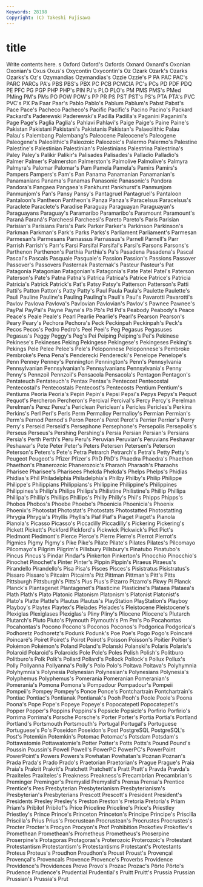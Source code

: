 ```yaml
---
Keywords: 28198 
Copyright: (C) Takeshi Fujisawa
---
```


# title

Write contents here.
s Oxford Oxford's Oxfords Oxnard
Oxnard's Oxonian Oxonian's Oxus Oxus's Oxycontin Oxycontin's Oz Ozark Ozark's
Ozarks Ozarks's Oz's Ozymandias Ozymandias's Ozzie Ozzie's P PA PAC
PAC's PARC PARCs PA's PBS PBS's PBX PC PCB PCMCIA
PC's PCs PD PDF PDQ PE PFC PG PGP PHP
PHP's PIN PJ's PLO PLO's PM PMS PMS's PMed PMing
PM's PMs PO POW POW's PP PR PS PST PST's
PS's PTA PTA's PVC PVC's PX Pa Paar Paar's Pablo
Pablo's Pablum Pablum's Pabst Pabst's Pace Pace's Pacheco Pacheco's Pacific
Pacific's Pacino Pacino's Packard Packard's Paderewski Paderewski's Padilla Padilla's Paganini
Paganini's Page Page's Paglia Paglia's Pahlavi Pahlavi's Paige Paige's Paine
Paine's Pakistan Pakistani Pakistani's Pakistanis Pakistan's Palaeolithic Palau Palau's Palembang
Palembang's Paleocene Paleocene's Paleogene Paleogene's Paleolithic's Paleozoic Paleozoic's Palermo Palermo's
Palestine Palestine's Palestinian Palestinian's Palestinians Palestrina Palestrina's Paley Paley's Palikir
Palikir's Palisades Palisades's Palladio Palladio's Palmer Palmer's Palmerston Palmerston's Palmolive
Palmolive's Palmyra Palmyra's Palomar Palomar's Pam Pamela Pamela's Pamirs Pamirs's
Pampers Pampers's Pam's Pan Panama Panamanian Panamanian's Panamanians Panama's Panamas
Panasonic Panasonic's Pandora Pandora's Pangaea Pangaea's Pankhurst Pankhurst's Panmunjom Panmunjom's
Pan's Pansy Pansy's Pantagruel Pantagruel's Pantaloon Pantaloon's Pantheon Pantheon's Panza
Panza's Paracelsus Paracelsus's Paraclete Paraclete's Paradise Paraguay Paraguayan Paraguayan's Paraguayans
Paraguay's Paramaribo Paramaribo's Paramount Paramount's Paraná Paraná's Parcheesi Parcheesi's Pareto
Pareto's Paris Parisian Parisian's Parisians Paris's Park Parker Parker's Parkinson
Parkinson's Parkman Parkman's Park's Parks Parks's Parliament Parliament's Parmesan Parmesan's
Parmesans Parnassus Parnassus's Parnell Parnell's Parr Parrish Parrish's Parr's Parsi
Parsifal Parsifal's Parsi's Parsons Parsons's Parthenon Parthenon's Parthia Parthia's Pa's
Pasadena Pasadena's Pascal Pascal's Pascals Pasquale Pasquale's Passion Passion's Passions
Passover Passover's Passovers Pasternak Pasternak's Pasteur Pasteur's Pat Patagonia Patagonian
Patagonian's Patagonia's Pate Patel Patel's Paterson Paterson's Pate's Patna Patna's
Patrica Patrica's Patrice Patrice's Patricia Patricia's Patrick Patrick's Pat's Patsy
Patsy's Patterson Patterson's Patti Patti's Patton Patton's Patty Patty's Paul
Paula Paula's Paulette Paulette's Pauli Pauline Pauline's Pauling Pauling's Pauli's
Paul's Pavarotti Pavarotti's Pavlov Pavlova Pavlova's Pavlovian Pavlovian's Pavlov's Pawnee
Pawnee's PayPal PayPal's Payne Payne's Pb Pb's Pd Pd's Peabody
Peabody's Peace Peace's Peale Peale's Pearl Pearlie Pearlie's Pearl's Pearson
Pearson's Peary Peary's Pechora Pechora's Peck Peckinpah Peckinpah's Peck's Pecos
Pecos's Pedro Pedro's Peel Peel's Peg Pegasus Pegasuses Pegasus's Peggy
Peggy's Peg's Pei Peiping Peiping's Pei's Pekinese Pekinese's Pekineses Peking
Pekingese Pekingese's Pekingeses Peking's Pekings Pele Pelee Pelee's Pele's Peloponnese
Peloponnese's Pembroke Pembroke's Pena Pena's Penderecki Penderecki's Penelope Penelope's Penn
Penney Penney's Pennington Pennington's Penn's Pennsylvania Pennsylvanian Pennsylvanian's Pennsylvanians Pennsylvania's
Penny Penny's Pennzoil Pennzoil's Pensacola Pensacola's Pentagon Pentagon's Pentateuch Pentateuch's
Pentax Pentax's Pentecost Pentecostal Pentecostal's Pentecostals Pentecost's Pentecosts Pentium Pentium's
Pentiums Peoria Peoria's Pepin Pepin's Pepsi Pepsi's Pepys Pepys's Pequot
Pequot's Percheron Percheron's Percival Percival's Percy Percy's Perelman Perelman's Perez
Perez's Periclean Periclean's Pericles Pericles's Perkins Perkins's Perl Perl's Perls
Perm Permalloy Permalloy's Permian Permian's Perm's Pernod Pernod's Peron Peron's
Perot Perot's Perrier Perrier's Perry Perry's Perseid Perseid's Persephone Persephone's
Persepolis Persepolis's Perseus Perseus's Pershing Pershing's Persia Persian Persian's Persians
Persia's Perth Perth's Peru Peru's Peruvian Peruvian's Peruvians Peshawar Peshawar's
Pete Peter Peter's Peters Petersen Petersen's Peterson Peterson's Peters's Pete's
Petra Petrarch Petrarch's Petra's Petty Petty's Peugeot Peugeot's Pfizer Pfizer's
PhD PhD's Phaedra Phaedra's Phaethon Phaethon's Phanerozoic Phanerozoic's Pharaoh Pharaoh's
Pharaohs Pharisee Pharisee's Pharisees Phekda Phekda's Phelps Phelps's Phidias Phidias's
Phil Philadelphia Philadelphia's Philby Philby's Philip Philippe Philippe's Philippians Philippians's
Philippine Philippine's Philippines Philippines's Philip's Philips Philips's Philistine Philistine's Phillip
Phillipa Phillipa's Phillip's Phillips Phillips's Philly Philly's Phil's Phipps Phipps's
Phobos Phobos's Phoebe Phoebe's Phoenicia Phoenicia's Phoenix Phoenix's Photostat Photostat's
Photostats Photostatted Photostatting Phrygia Phrygia's Phyllis Phyllis's Piaf Piaf's Piaget
Piaget's Pianola Pianola's Picasso Picasso's Piccadilly Piccadilly's Pickering Pickering's Pickett
Pickett's Pickford Pickford's Pickwick Pickwick's Pict Pict's Piedmont Piedmont's Pierce
Pierce's Pierre Pierre's Pierrot Pierrot's Pigmies Pigmy Pigmy's Pike Pike's
Pilate Pilate's Pilates Pilates's Pilcomayo Pilcomayo's Pilgrim Pilgrim's Pillsbury Pillsbury's
Pinatubo Pinatubo's Pincus Pincus's Pindar Pindar's Pinkerton Pinkerton's Pinocchio Pinocchio's
Pinochet Pinochet's Pinter Pinter's Pippin Pippin's Piraeus Piraeus's Pirandello Pirandello's
Pisa Pisa's Pisces Pisces's Pisistratus Pisistratus's Pissaro Pissaro's Pitcairn Pitcairn's
Pitt Pittman Pittman's Pitt's Pitts Pittsburgh Pittsburgh's Pitts's Pius Pius's
Pizarro Pizarro's Pkwy Pl Planck Planck's Plantagenet Plantagenet's Plasticine Plasticine's
Plataea Plataea's Plath Plath's Plato Platonic Platonism Platonism's Platonist Platonist's
Plato's Platte Platte's Plautus Plautus's PlayStation PlayStation's Playboy Playboy's Playtex
Playtex's Pleiades Pleiades's Pleistocene Pleistocene's Plexiglas Plexiglases Plexiglas's Pliny Pliny's
Pliocene Pliocene's Plutarch Plutarch's Pluto Pluto's Plymouth Plymouth's Pm Pm's
Po Pocahontas Pocahontas's Pocono Pocono's Poconos Poconos's Podgorica Podgorica's Podhoretz
Podhoretz's Podunk Podunk's Poe Poe's Pogo Pogo's Poincaré Poincaré's Poiret
Poiret's Poirot Poirot's Poisson Poisson's Poitier Poitier's Pokémon Pokémon's Poland
Poland's Polanski Polanski's Polaris Polaris's Polaroid Polaroid's Polaroids Pole Pole's
Poles Polish Polish's Politburo Politburo's Polk Polk's Pollard Pollard's Pollock
Pollock's Pollux Pollux's Polly Pollyanna Pollyanna's Polly's Polo Polo's Poltava
Poltava's Polyhymnia Polyhymnia's Polynesia Polynesian Polynesian's Polynesians Polynesia's Polyphemus Polyphemus's
Pomerania Pomeranian Pomeranian's Pomerania's Pomona Pomona's Pompadour Pompadour's Pompeii Pompeii's
Pompey Pompey's Ponce Ponce's Pontchartrain Pontchartrain's Pontiac Pontiac's Pontianak Pontianak's
Pooh Pooh's Poole Poole's Poona Poona's Pope Pope's Popeye Popeye's
Popocatepetl Popocatepetl's Popper Popper's Poppins Poppins's Popsicle Popsicle's Porfirio Porfirio's
Porrima Porrima's Porsche Porsche's Porter Porter's Portia Portia's Portland Portland's
Portsmouth Portsmouth's Portugal Portugal's Portuguese Portuguese's Po's Poseidon Poseidon's Post
PostgreSQL PostgreSQL's Post's Potemkin Potemkin's Potomac Potomac's Potsdam Potsdam's Pottawatomie
Pottawatomie's Potter Potter's Potts Potts's Pound Pound's Poussin Poussin's Powell
Powell's PowerPC PowerPC's PowerPoint PowerPoint's Powers Powers's Powhatan Powhatan's Poznan
Poznan's Prada Prada's Prado Prado's Praetorian Praetorian's Prague Prague's Praia
Praia's Prakrit Prakrit's Pratchett Pratchett's Pratt Pratt's Pravda Pravda's Praxiteles
Praxiteles's Preakness Preakness's Precambrian Precambrian's Preminger Preminger's Premyslid Premyslid's Prensa
Prensa's Prentice Prentice's Pres Presbyterian Presbyterianism Presbyterianism's Presbyterian's Presbyterians Prescott
Prescott's President President's Presidents Presley Presley's Preston Preston's Pretoria Pretoria's
Priam Priam's Pribilof Pribilof's Price Priceline Priceline's Price's Priestley Priestley's
Prince Prince's Princeton Princeton's Principe Principe's Priscilla Priscilla's Prius Prius's
Procrustean Procrustean's Procrustes Procrustes's Procter Procter's Procyon Procyon's Prof Prohibition
Prokofiev Prokofiev's Promethean Promethean's Prometheus Prometheus's Proserpine Proserpine's Protagoras Protagoras's
Proterozoic Proterozoic's Protestant Protestantism Protestantism's Protestantisms Protestant's Protestants Proteus Proteus's
Proudhon Proudhon's Proust Proust's Provençal Provençal's Provencals Provence Provence's Proverbs
Providence Providence's Providences Provo Provo's Prozac Prozac's Pôrto Pôrto's Prudence
Prudence's Prudential Prudential's Pruitt Pruitt's Prussia Prussian Prussian's Prussia's Prut
